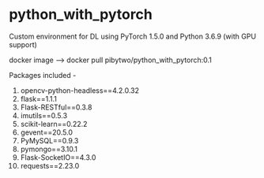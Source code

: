 # python_with_pytorch
Custom environment for DL using PyTorch 1.5.0 and Python 3.6.9 (with GPU support)

docker image --> docker pull pibytwo/python_with_pytorch:0.1

Packages included - 
1.  opencv-python-headless==4.2.0.32
2. flask==1.1.1
3. Flask-RESTful==0.3.8
4. imutils==0.5.3
5. scikit-learn==0.22.2
6. gevent==20.5.0
7. PyMySQL==0.9.3
8. pymongo==3.10.1
9. Flask-SocketIO==4.3.0
10. requests==2.23.0
